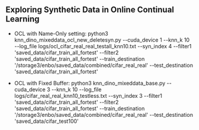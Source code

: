 ## Exploring Synthetic Data in Online Continual Learning

- OCL with Name-Only setting: python3 knn_dino_mixeddata_ocl_new_deletesyn.py --cuda_device 1 --knn_k 10 --log_file logs/ocl_cifar_real_real_testall_knn10.txt --syn_index 4 --filter1 'saved_data/cifar_train_all_fortest' --filter2 'saved_data/cifar_train_all_fortest' --train_destination '/storage3/enbo/saved_data/combined/cifar_real_real' --test_destination 'saved_data/cifar_train_all_fortest'

- OCL with Fixed Buffer: python3 knn_dino_mixeddata_base.py --cuda_device 3 --knn_k 10 --log_file logs/cifar_real_real_knn10_testless.txt --syn_index 3 --filter1 'saved_data/cifar_train_all_fortest' --filter2 'saved_data/cifar_train_all_fortest' --train_destination '/storage3/enbo/saved_data/combined/cifar_real_real' --test_destination 'saved_data/cifar_test100'
